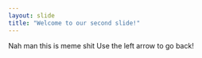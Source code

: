 ```yaml
---
layout: slide
title: "Welcome to our second slide!"
---
```

Nah man this is meme shit
Use the left arrow to go back!
